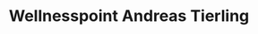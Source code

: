 ---
title: "Wellnesspoint Andreas Tierling"
url: /wyk-auf-foehr/wellnesspoint-andreas-tierling/
shop: Massage
---
